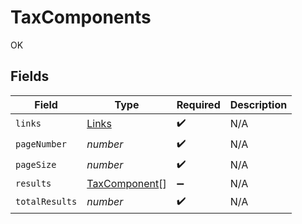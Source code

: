 # TaxComponents

OK


## Fields

| Field                                                 | Type                                                  | Required                                              | Description                                           |
| ----------------------------------------------------- | ----------------------------------------------------- | ----------------------------------------------------- | ----------------------------------------------------- |
| `links`                                               | [Links](../../models/shared/links.md)                 | :heavy_check_mark:                                    | N/A                                                   |
| `pageNumber`                                          | *number*                                              | :heavy_check_mark:                                    | N/A                                                   |
| `pageSize`                                            | *number*                                              | :heavy_check_mark:                                    | N/A                                                   |
| `results`                                             | [TaxComponent](../../models/shared/taxcomponent.md)[] | :heavy_minus_sign:                                    | N/A                                                   |
| `totalResults`                                        | *number*                                              | :heavy_check_mark:                                    | N/A                                                   |